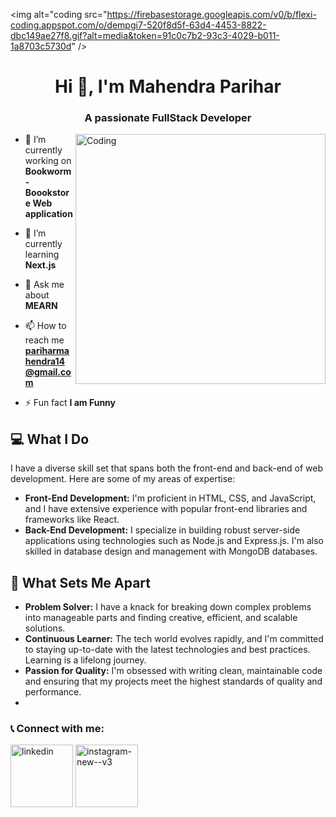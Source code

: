 <img alt="coding src="https://firebasestorage.googleapis.com/v0/b/flexi-coding.appspot.com/o/dempgi7-520f8d5f-63d4-4453-8822-dbc149ae27f8.gif?alt=media&token=91c0c7b2-93c3-4029-b011-1a8703c5730d" />
<h1 align="center">Hi 👋, I'm Mahendra Parihar</h1>
<h3 align="center">A passionate FullStack Developer</h3>
<img align="right" alt="Coding" width="400" src="https://cdn.dribbble.com/users/1162077/screenshots/3848914/programmer.gif">




- 🔭 I’m currently working on **Bookworm-Boookstore Web application**

- 🌱 I’m currently learning **Next.js**

- 💬 Ask me about **MEARN**

- 📫 How to reach me **pariharmahendra14@gmail.com**

- ⚡ Fun fact **I am Funny**


  






  
  


## 💻 What I Do

I have a diverse skill set that spans both the front-end and back-end of web development. Here are some of my areas of expertise:

- **Front-End Development:** I'm proficient in HTML, CSS, and JavaScript, and I have extensive experience with popular front-end libraries and frameworks like React.
- **Back-End Development:** I specialize in building robust server-side applications using technologies such as Node.js and Express.js. I'm also skilled in database design and management with MongoDB databases.

## 🌟 What Sets Me Apart

- **Problem Solver:** I have a knack for breaking down complex problems into manageable parts and finding creative, efficient, and scalable solutions.
- **Continuous Learner:** The tech world evolves rapidly, and I'm committed to staying up-to-date with the latest technologies and best practices. Learning is a lifelong journey.
- **Passion for Quality:** I'm obsessed with writing clean, maintainable code and ensuring that my projects meet the highest standards of quality and performance.
- 

<h3 align="left">📞 Connect with me:</h3>
<p align="left">
<a href="https://www.linkedin.com/in/mahendra-parihar-/"target="_blank"><img width="100" height="100" src="https://img.icons8.com/clouds/100/linkedin.png" alt="linkedin"/></a>
<a href="https://www.instagram.com/mahi_13s/" target="_blank"><img width="100" height="100" src="https://img.icons8.com/clouds/100/instagram-new--v3.png" alt="instagram-new--v3"/></a>

  
